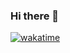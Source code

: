 ### Hi there 👋

[![wakatime](https://wakatime.com/badge/user/0b55f81c-c5ca-40d4-8f7e-d71d3ea0a396.svg)](https://wakatime.com/@0b55f81c-c5ca-40d4-8f7e-d71d3ea0a396)

<!--
**omarefg/omarefg** is a ✨ _special_ ✨ repository because its `README.md` (this file) appears on your GitHub profile.

Here are some ideas to get you started:

- 🔭 I’m currently working on ...
- 🌱 I’m currently learning ...
- 👯 I’m looking to collaborate on ...
- 🤔 I’m looking for help with ...
- 💬 Ask me about ...
- 📫 How to reach me: ...
- 😄 Pronouns: ...
- ⚡ Fun fact: ...
-->
